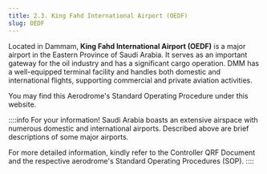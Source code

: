 ```yaml
---
title: 2.3. King Fahd International Airport (OEDF)
slug: OEDF
---
```

Located in Dammam, **King Fahd International Airport (OEDF)** is a major airport in the Eastern Province of Saudi Arabia. It serves as an important gateway for the oil industry and has a significant cargo operation. DMM has a well-equipped terminal facility and handles both domestic and international flights, supporting commercial and private aviation activities.

You may find this Aerodrome's Standard Operating Procedure under this website.

::::info For your information!
Saudi Arabia boasts an extensive airspace with numerous domestic and international airports. Described above are brief descriptions of some major airports.

For more detailed information, kindly refer to the Controller QRF Document and the respective aerodrome's Standard Operating Procedures (SOP).
::::